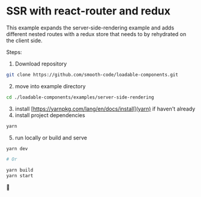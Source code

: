 # SSR with react-router and redux

This example expands the server-side-rendering example and adds different nested routes
with a redux store that needs to by rehydrated on the client side.



Steps:
1. Download repository
```bash
git clone https://github.com/smooth-code/loadable-components.git
```
2. move into example directory
```bash
cd ./loadable-components/examples/server-side-rendering
```
3. install [https://yarnpkg.com/lang/en/docs/install](yarn) if haven't already
4. install project dependencies
```bash
yarn
```
5. run locally or build and serve
```bash
yarn dev

# Or

yarn build
yarn start
```

🍻
